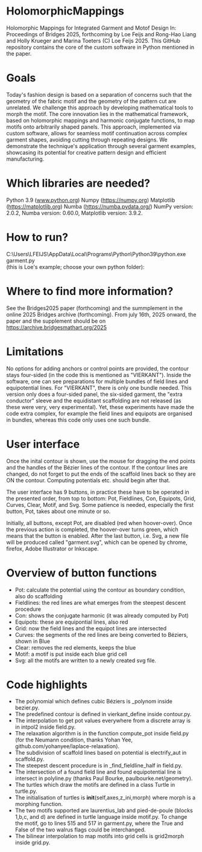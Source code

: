 # HolomorphicMappings
Holomorphic Mappings for Integrated Garment and Motof Design
In: Proceedings of Bridges 2025, forthcoming
by  Loe Feijs and Rong-Hao Liang and Holly Krueger and Marina Toeters
(C) Loe Feijs 2025.
This GitHub repository contains the core of the custom software in Python mentioned in the paper.

# Goals
Today's fashion design is based on a separation of concerns such that the geometry of the fabric motif and the geometry of the pattern cut are unrelated. We challenge this approach by developing mathematical tools to morph the motif. The core innovation lies in the mathematical framework, based on holomorphic mappings and harmonic conjugate functions, to map motifs onto arbitrarily shaped panels. This approach, implemented via custom software, allows for seamless motif continuation across complex garment shapes, avoiding cutting through repeating designs. We demonstrate the technique's application through several garment examples, showcasing its potential for creative pattern design and efficient manufacturing. 

# Which libraries are needed?
Python 3.9 (www.python.org) 
Numpy (https://numpy.org) 
Matplotlib (https://matplotlib.org) 
Numba (https://numba.pydata.org/)
NumPy version: 2.0.2,
Numba version: 0.60.0,
Matplotlib version: 3.9.2.

# How to run? 
C:\Users\LFEIJS\AppData\Local\Programs\Python\Python39\python.exe garment.py\
(this is Loe's example; choose your own python folder):

# Where to find more information?
See the Bridges2025 paper (forthcoming)
and the summplement in the online 2025  Bridges archive (forthcoming).
From july 16th, 2025 onward, the paper and the supplement should be on https://archive.bridgesmathart.org/2025

# Limitations
No options for adding anchors or control points are provided, the contour stays four-sided (in the code this is mentioned as "VIERKANT").
Inside the software, one can see preparations for multiple bundles of field lines and equipotential lines.
For "VIERKANT", there is only one bundle needed.
This version only does a four-sided panel,
the six-sided garment, the "extra conductor" sleeve and the equidistant scaffolding are not released (as these were very, very experimental).
Yet, these experiments have made the code extra complex, for example the field lines and equipots are organised in bundles, whereas this code only uses one such bundle.

# User interface
Once the inital contour is shown, use the mouse for dragging the
end points and the handles of the Bézier lines of the contour.
If the contour lines are changed, do not forget to put the ends of the scaffold lines back so they are ON the contour.
Computing potentials etc. should begin after that.

The user interface has 9 buttons, in practice these have
to be operated in the presented order, from top to bottom:
Pot, Fieldlines, Con, Equipots, Grid, Curves, Clear, Motif, and Svg.
Some patience is needed, especially the first button, Pot, takes about one minute or so.

Initially, all buttons, except Pot, are disabled (red when hoover-over).
Once the previous action is completed, the hoover-over turns green,
which means that the button is enabled. After the last button, i.e. Svg, a new file will be produced called "garment.svg", which can be opened by chrome, firefox, Adobe Illustrator or Inkscape.

# Overview of button functions
* Pot: calculate the potential using the contour as boundary condition, also do scaffolding
* Fieldlines: the red lines are what emerges from the steepest descent procedure
* Con: shows the conjugate harmonic (it was already computed  by Pot)
* Equipots: these are equipontial lines, also red
* Grid: now the field lines and the equipot lines are intersected
* Curves: the segments of the red lines are being converted to Béziers, shown in Blue
* Clear: removes the red elements, keeps the blue
* Motif: a motif is put inside each blue grid cell
* Svg: all the motifs are written to a newly created svg file.

# Code highlights

* The polynomial which defines cubic Béziers is _polynom inside bezier.py.
* The predefined contour is defined in vierkant_define inside contour.py.
* The interpolation to get pot values everywhere from a discrete array is in intpol2 inside field.py.
* The relaxation algorithm is in the function compute_pot inside field.py (for the Neumann condition, thanks Yohan Yee, github.com/yohanyee/laplace-relaxation).
* The subdivision of scaffold lines based on potential is electrify_aut in scaffold.py.
* The steepest descent procedure is in _find_fieldline_half in field.py.
* The intersection of a found field line and found equipotential line is intersect in polyline.py (thanks Paul Bourke, paulbourke.net/geometry).
* The turtles which draw the motifs are defined in a class Turtle in turtle.py. 
* The initialisation of turtles is __init__(self,axes,z_ini,morph) where morph is a morphing function.
* The two motifs supported are laurentius_lab and pied-de-poule (blocks 1,b,c, and d) are defined in turtle language inside motif.py. To change the motif, go to lines 515 and 517 in garment.py, where the True and False of the two walrus flags could be interchanged.
* The bilinear interpolation to map motifs into grid cells is grid2morph inside grid.py.

